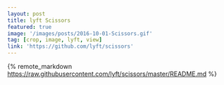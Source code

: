 ```yaml
---
layout: post
title: lyft Scissors
featured: true
image: '/images/posts/2016-10-01-Scissors.gif'
tag: [crop, image, lyft, view]
link: 'https://github.com/lyft/scissors'
---
```


{% remote_markdown https://raw.githubusercontent.com/lyft/scissors/master/README.md %}
